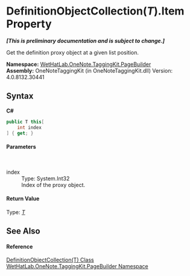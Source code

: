 # DefinitionObjectCollection(*T*).Item Property 
 _**\[This is preliminary documentation and is subject to change.\]**_

Get the definition proxy object at a given list position.

**Namespace:**&nbsp;<a href="56352230-71f2-f4b7-63a8-983965663af5">WetHatLab.OneNote.TaggingKit.PageBuilder</a><br />**Assembly:**&nbsp;OneNoteTaggingKit (in OneNoteTaggingKit.dll) Version: 4.0.8132.30441

## Syntax

**C#**<br />
``` C#
public T this[
	int index
] { get; }
```


#### Parameters
&nbsp;<dl><dt>index</dt><dd>Type: System.Int32<br />Index of the proxy object.</dd></dl>

#### Return Value
Type: <a href="337fd22b-47e1-4469-894c-9cae483b1cf4">*T*</a><br />

## See Also


#### Reference
<a href="337fd22b-47e1-4469-894c-9cae483b1cf4">DefinitionObjectCollection(T) Class</a><br /><a href="56352230-71f2-f4b7-63a8-983965663af5">WetHatLab.OneNote.TaggingKit.PageBuilder Namespace</a><br />